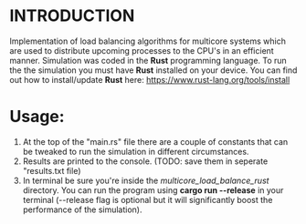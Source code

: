# **INTRODUCTION**

Implementation of load balancing algorithms for multicore systems which are used to distribute upcoming processes to the CPU's in an efficient manner.
Simulation was coded in the **Rust** programming language. To run the the simulation you must have **Rust** installed on your device.
You can find out how to install/update **Rust** here: https://www.rust-lang.org/tools/install

# **Usage:**

1. At the top of the "main.rs" file there are a couple of constants that can be tweaked to run the simulation in different circumstances.
2. Results are printed to the console. (TODO: save them in seperate "results.txt file)
3. In terminal be sure you're inside the *multicore_load_balance_rust* directory. You can run the program using **cargo run --release** in your terminal (--release flag is optional but it will significantly boost the performance of the simulation).
